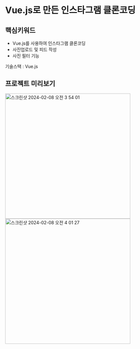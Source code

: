 # Vue.js로 만든 인스타그램 클론코딩

## 핵심키워드
- Vue.js를 사용하여 인스타그램 클론코딩
- 사진업로드 및 피드 작성
- 사진 필터 기능

기술스택 : Vue.js


## 프로젝트 미리보기

<img width="400" alt="스크린샷 2024-02-08 오전 3 54 01" src="https://github.com/choijunkeun/vuestagram/assets/86010302/17f9badb-40bd-4b54-bd39-be77581572d9">
<img width="400" alt="스크린샷 2024-02-08 오전 4 01 27" src="https://github.com/choijunkeun/vuestagram/assets/86010302/35526698-22b7-4fd9-9439-5e281b51cc44">


